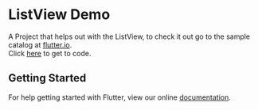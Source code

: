 # ListView Demo

A Project that helps out with the ListView, to check it out go to the sample catalog at [flutter.io](https://flutter.io/catalog/samples/animated-list/).\
Click [here](https://github.com/amaan75/flutter_tuts/blob/master/listview_demo/lib/main.dart) to get to code.


## Getting Started

For help getting started with Flutter, view our online
[documentation](https://flutter.io/).
